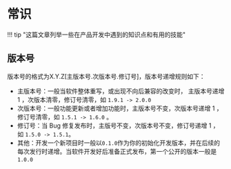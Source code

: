 # 常识

!!! tip "这篇文章列举一些在产品开发中遇到的知识点和有用的技能"


## 版本号

版本号的格式为X.Y.Z[主版本号.次版本号.修订号]，版本号递增规则如下：

- 主版本号：一般当软件整体重写，或出现不向后兼容的改变时， 主版本号递增 1 ，次版本清零，修订号清零，如 `1.9.1 -> 2.0.0`
- 次版本号：一般功能更新或者增加功能时，主版本号不变，次版本号递增 1 ，修订号清零，如 `1.5.1 -> 1.6.0` 。
- 修订号：当 Bug 修复发布时，主版号不变，次版本号不变，修订号递增 1 ，如 `1.5.0 -> 1.5.1`。
- 其他：开发一个新项目时一般以`0.1.0`作为你的初始化开发版本，并在后续的每次发行时递增。当软件开发好后准备正式发布，第一个公开的版本一般是`1.0.0`


